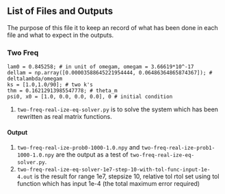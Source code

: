 ## List of Files and Outputs

The purpose of this file it to keep an record of what has been done in each file and what to expect in the outputs.

### Two Freq

```
lam0 = 0.845258; # in unit of omegam, omegam = 3.66619*10^-17
dellam = np.array([0.00003588645221954444, 0.06486364865874367]); # deltalambda/omegam
ks = [1.0,1.0/90]; # two k's
thm = 0.16212913985547778; # theta_m
psi0, x0 = [1.0, 0.0, 0.0, 0.0], 0 # initial condition
```

1. `two-freq-real-ize-eq-solver.py` is to solve the system which has been rewritten as real matrix functions.


#### Output

1. `two-freq-real-ize-prob0-1000-1.0.npy` and `two-freq-real-ize-prob1-1000-1.0.npy` are the output as a test of `two-freq-real-ize-eq-solver.py`.
2. `two-freq-real-ize-eq-solver-1e7-step-10-with-tol-func-input-1e-4.out` is the result for range 1e7, stepsize 10, relative tol rtol set using tol function which has input 1e-4 (the total maximum error required)

